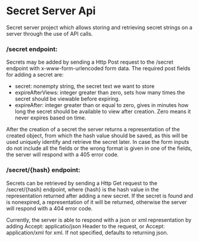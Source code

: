 # Secret Server Api

Secret server project which allows storing and retrieving secret strings on a server 
through the use of API calls.

### /secret endpoint:

Secrets may be added by sending a Http Post request to the /secret endpoint with x-www-form-urlencoded form data.
The required post fields for adding a secret are:
- secret: nonempty string, the secret text we want to store
- expireAfterViews: integer greater than zero, sets how many times the secret should be viewable before expiring.
- expireAfter: integer greater than or equal to zero, gives in minutes how long the secret should be available 
to view after creation. Zero means it never expires based on time.

After the creation of a secret the server returns a representation of the created object, from which
the hash value should be saved, as this will be used uniquely identify and retrieve the secret later.
In case the form inputs do not include all the fields or the wrong format is given in one of the fields,
the server will respond with a 405 error code.

### /secret/\{hash\} endpoint:

Secrets can be retrieved by sending a Http Get request to the /secret/\{hash\} endpoint,
where \{hash\} is the hash value in the representation returned after adding a new secret.
If the secret is found and is nonexpired, a representation of it will be returned, otherwise
the server will respond with a 404 error code.

Currently, the server is able to respond with a json or xml representation by adding
Accept: applicatio/json Header to the request, or
Accept: application/xml for xml. If not specified, defaults to returning json.